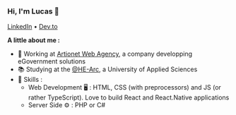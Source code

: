 ### Hi, I'm Lucas 👋

<a href="https://www.linkedin.com/in/lucas-fridez-b58aa6139" target="_blank">LinkedIn</a> • <a href="https://dev.to/fridezlucas" target="_blank">Dev.to</a>

**A little about me :**

- :briefcase: Working at [Artionet Web Agency](https://artionet.com), a company developping eGovernment solutions
- 📚 Studying at the [@HE-Arc](https://github.com/HE-Arc), a University of Applied Sciences
- :wrench: Skills :
  - Web Development :desktop_computer: : HTML, CSS (with preprocessors) and JS (or rather TypeScript). Love to build React and React.Native applications
  - Server Side :gear: : PHP or C#

<!-- - 🌱 I’m currently learning ...
- 👯 I’m looking to collaborate on ...
- 🤔 I’m looking for help with ...
- 💬 Ask me about ...
- 📫 How to reach me: ...
- 😄 Pronouns: ...
- ⚡ Fun fact: ...
-->
